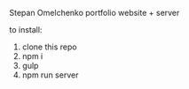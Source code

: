 Stepan Omelchenko
portfolio website + server

to install:

1. clone this repo
2. npm i
3. gulp
4. npm run server
